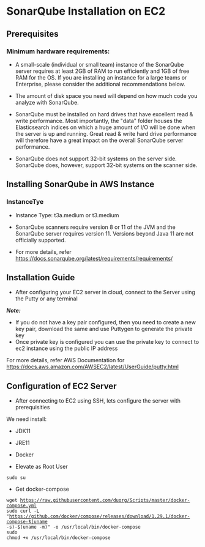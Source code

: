 <h1>SonarQube Installation on EC2</h1>
<h2>Prerequisites</h2>
<h3>Minimum hardware requirements:</h3>

- A small-scale (individual or small team) instance of the SonarQube server requires at least 2GB of RAM to run efficiently and 1GB of free RAM for the OS. If you are installing an instance for a large teams or Enterprise, please consider the additional recommendations below.

 - The amount of disk space you need will depend on how much code you analyze with SonarQube.

- SonarQube must be installed on hard drives that have excellent read & write performance. Most importantly, the "data" folder houses the Elasticsearch indices on which a huge amount of I/O will be done when the server is up and running. Great read & write hard drive performance will therefore have a great impact on the overall SonarQube server performance.

- SonarQube does not support 32-bit systems on the server side. SonarQube does, however, support 32-bit systems on the scanner side.

<h2>Installing SonarQube in AWS Instance</h2>
<h3>InstanceTye</h3>

- Instance Type: t3a.medium or t3.medium

- SonarQube scanners require version 8 or 11 of the JVM and the SonarQube server requires version 11. Versions beyond Java 11 are not officially supported.
- For more details, refer https://docs.sonarqube.org/latest/requirements/requirements/

<h2>Installation Guide</h2>

- After configuring your EC2 server in cloud, connect to the Server using the Putty or any terminal

<b><i>Note: </i></b>

- If you do not have a key pair configured, then you need to create a new key pair, download the same and use Puttygen to generate the private key
- Once private key is configured you can use the private key to connect to ec2 instance  using the public IP address

For more details, refer AWS Documentation for https://docs.aws.amazon.com/AWSEC2/latest/UserGuide/putty.html

<h2>Configuration of EC2 Server</h2>

- After connecting to EC2 using SSH, lets configure the server with prerequisities

We need install:

- JDK11
- JRE11
- Docker

- Elevate as Root User

<code>sudo su</code>

- Get docker-compose

<code>wget https://raw.githubusercontent.com/duorg/Scripts/master/docker-compose.yml</code></br>
<code>sudo curl -L "https://github.com/docker/compose/releases/download/1.29.1/docker-compose-$(uname -s)-$(uname -m)" -o /usr/local/bin/docker-compose</code></br>
<code>sudo chmod +x /usr/local/bin/docker-compose</code></br>




